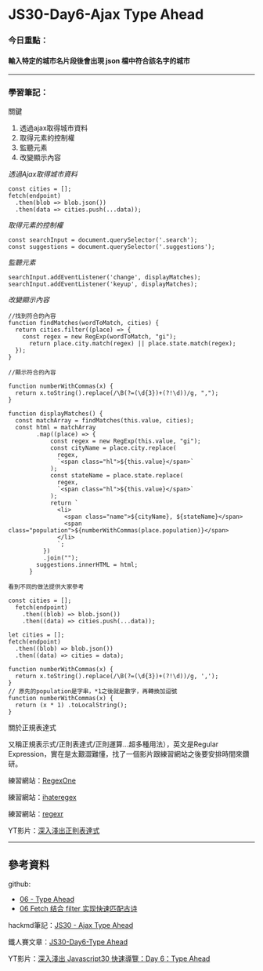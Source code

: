 ﻿# JS30-Day6-Ajax Type Ahead

### 今日重點：
#### 輸入特定的城市名片段後會出現 json 檔中符合該名字的城市

--- 

### 學習筆記：

關鍵
1. 透過ajax取得城市資料
2. 取得元素的控制權
3. 監聽元素
4. 改變顯示內容

*透過Ajax取得城市資料*
```
const cities = [];
fetch(endpoint)
  .then(blob => blob.json())
  .then(data => cities.push(...data));
```

*取得元素的控制權*
``` 
const searchInput = document.querySelector('.search');
const suggestions = document.querySelector('.suggestions');
```


*監聽元素*
```
searchInput.addEventListener('change', displayMatches);
searchInput.addEventListener('keyup', displayMatches);
```

*改變顯示內容*
```
//找到符合的內容
function findMatches(wordToMatch, cities) {
  return cities.filter((place) => {
    const regex = new RegExp(wordToMatch, "gi");
      return place.city.match(regex) || place.state.match(regex);
  });
}

//顯示符合的內容

function numberWithCommas(x) {
  return x.toString().replace(/\B(?=(\d{3})+(?!\d))/g, ",");
}

function displayMatches() {
  const matchArray = findMatches(this.value, cities);
  const html = matchArray
        .map((place) => {
            const regex = new RegExp(this.value, "gi");
            const cityName = place.city.replace(
              regex,
              `<span class="hl">${this.value}</span>`
            );
            const stateName = place.state.replace(
              regex,
              `<span class="hl">${this.value}</span>`
            );
            return `
              <li>
                <span class="name">${cityName}, ${stateName}</span>
                <span class="population">${numberWithCommas(place.population)}</span>
              </li>
              `;
          })
          .join("");
        suggestions.innerHTML = html;
      }

```
`看到不同的做法提供大家參考`

```
const cities = [];
  fetch(endpoint)
    .then((blob) => blob.json())
    .then((data) => cities.push(...data));

let cities = [];
fetch(endpoint)
  .then((blob) => blob.json())
  .then((data) => cities = data);

function numberWithCommas(x) {
  return x.toString().replace(/\B(?=(\d{3})+(?!\d))/g, ',');
}
// 原先的population是字串，*1之後就是數字，再轉換加逗號
function numberWithCommas(x) {
  return (x * 1) .toLocalString();
}
```
關於正規表達式

又稱正規表示式/正則表達式/正則運算...超多種用法），英文是Regular Expression，實在是太艱澀難懂，找了一個影片跟練習網站之後要安排時間來鑽研。

練習網站：[RegexOne](https://regexone.com/)

練習網站：[ihateregex](https://ihateregex.io/)

練習網站：[regexr](https://regexr.com/)

YT影片：[深入淺出正則表達式](https://www.youtube.com/watch?v=Ex6cCWDwNJU&ab_channel=Will%E4%BF%9D%E5%93%A5)

--- 


## 參考資料
github:
- [06 - Type Ahead](https://github.com/guahsu/JavaScript30/tree/master/06_Type-Ahead)
- [06 Fetch 结合 filter 实现快速匹配古诗](https://github.com/soyaine/JavaScript30/tree/master/06%20-%20Type%20Ahead)

hackmd筆記：[JS30 - Ajax Type Ahead](https://hackmd.io/uqMoFG93Rr224PMcxNYbRw)

鐵人賽文章：[JS30-Day6-Type Ahead](https://ithelp.ithome.com.tw/articles/10193500)

YT影片：[深入淺出 Javascript30 快速導覽：Day 6：Type Ahead](https://www.youtube.com/watch?v=_TbG2iuN9kM&list=PLEfh-m_KG4dYbxVoYDyT_fmXZHnuKg2Fq&index=7&t=2600s&ab_channel=Alex%E5%AE%85%E5%B9%B9%E5%98%9B)


